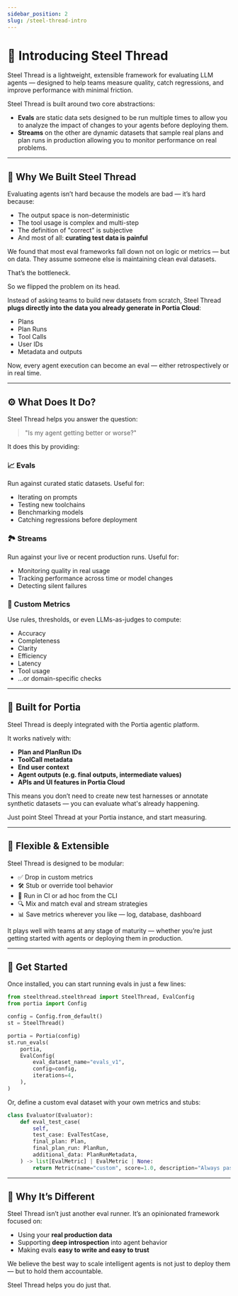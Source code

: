 ```yaml
---
sidebar_position: 2
slug: /steel-thread-intro
---
```


# 🧵 Introducing Steel Thread

Steel Thread is a lightweight, extensible framework for evaluating LLM agents — designed to help teams measure quality, catch regressions, and improve performance with minimal friction.

Steel Thread is built around two core abstractions:

- **Evals** are static data sets designed to be run multiple times to allow you to analyze the impact of changes to your agents before deploying them.
- **Streams** on the other are dynamic datasets that sample real plans and plan runs in production allowing you to monitor performance on real problems. 

---

## 🧠 Why We Built Steel Thread

Evaluating agents isn’t hard because the models are bad — it’s hard because:

- The output space is non-deterministic
- The tool usage is complex and multi-step
- The definition of "correct" is subjective
- And most of all: **curating test data is painful**

We found that most eval frameworks fall down not on logic or metrics — but on data. They assume someone else is maintaining clean eval datasets.

That’s the bottleneck.

So we flipped the problem on its head.

Instead of asking teams to build new datasets from scratch, Steel Thread **plugs directly into the data you already generate in Portia Cloud**:

- Plans
- Plan Runs
- Tool Calls
- User IDs
- Metadata and outputs

Now, every agent execution can become an eval — either retrospectively or in real time.

---

## ⚙️ What Does It Do?

Steel Thread helps you answer the question:

> "Is my agent getting better or worse?"

It does this by providing:

### 📈 Evals
Run against curated static datasets. Useful for:
- Iterating on prompts
- Testing new toolchains
- Benchmarking models
- Catching regressions before deployment

### 🏞️ Streams
Run against your live or recent production runs. Useful for:
- Monitoring quality in real usage
- Tracking performance across time or model changes
- Detecting silent failures

### 🎯 Custom Metrics
Use rules, thresholds, or even LLMs-as-judges to compute:
- Accuracy
- Completeness
- Clarity
- Efficiency
- Latency
- Tool usage
- ...or domain-specific checks

---

## 🔌 Built for Portia

Steel Thread is deeply integrated with the Portia agentic platform.

It works natively with:
- **Plan and PlanRun IDs**
- **ToolCall metadata**
- **End user context**
- **Agent outputs (e.g. final outputs, intermediate values)**
- **APIs and UI features in Portia Cloud**

This means you don’t need to create new test harnesses or annotate synthetic datasets — you can evaluate what's already happening.

Just point Steel Thread at your Portia instance, and start measuring.

---

## 🧩 Flexible & Extensible

Steel Thread is designed to be modular:

- ✅ Drop in custom metrics
- 🛠️ Stub or override tool behavior
- 🔄 Run in CI or ad hoc from the CLI
- 🔍 Mix and match eval and stream strategies
- 📊 Save metrics wherever you like — log, database, dashboard

It plays well with teams at any stage of maturity — whether you’re just getting started with agents or deploying them in production.

---

## 🚀 Get Started

Once installed, you can start running evals in just a few lines:

```python
from steelthread.steelthread import SteelThread, EvalConfig
from portia import Config

config = Config.from_default()
st = SteelThread()

portia = Portia(config)
st.run_evals(
    portia,
    EvalConfig(
        eval_dataset_name="evals_v1",
        config=config,
        iterations=4,
    ),
)

````

Or, define a custom eval dataset with your own metrics and stubs:

```python
class Evaluator(Evaluator):
    def eval_test_case(
        self,
        test_case: EvalTestCase,
        final_plan: Plan,
        final_plan_run: PlanRun,
        additional_data: PlanRunMetadata, 
    ) -> list[EvalMetric] | EvalMetric | None:
        return Metric(name="custom", score=1.0, description="Always passes!")
```

---

## 🧬 Why It’s Different

Steel Thread isn’t just another eval runner. It’s an opinionated framework focused on:

* Using your **real production data**
* Supporting **deep introspection** into agent behavior
* Making evals **easy to write and easy to trust**

We believe the best way to scale intelligent agents is not just to deploy them — but to hold them accountable.

Steel Thread helps you do just that.


